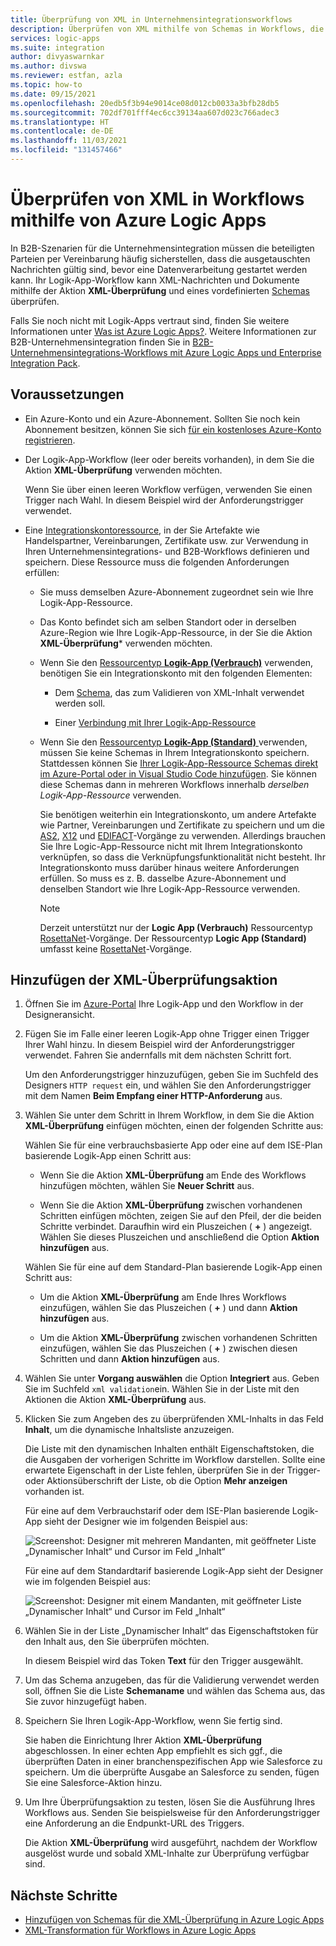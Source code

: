 ```yaml
---
title: Überprüfung von XML in Unternehmensintegrationsworkflows
description: Überprüfen von XML mithilfe von Schemas in Workflows, die Azure Logic Apps und das Enterprise Integration Pack nutzen.
services: logic-apps
ms.suite: integration
author: divyaswarnkar
ms.author: divswa
ms.reviewer: estfan, azla
ms.topic: how-to
ms.date: 09/15/2021
ms.openlocfilehash: 20edb5f3b94e9014ce08d012cb0033a3bfb28db5
ms.sourcegitcommit: 702df701fff4ec6cc39134aa607d023c766adec3
ms.translationtype: HT
ms.contentlocale: de-DE
ms.lasthandoff: 11/03/2021
ms.locfileid: "131457466"
---
```

# <a name="validate-xml-in-workflows-with-azure-logic-apps"></a>Überprüfen von XML in Workflows mithilfe von Azure Logic Apps

In B2B-Szenarien für die Unternehmensintegration müssen die beteiligten Parteien per Vereinbarung häufig sicherstellen, dass die ausgetauschten Nachrichten gültig sind, bevor eine Datenverarbeitung gestartet werden kann. Ihr Logik-App-Workflow kann XML-Nachrichten und Dokumente mithilfe der Aktion **XML-Überprüfung** und eines vordefinierten [Schemas](logic-apps-enterprise-integration-schemas.md) überprüfen.

Falls Sie noch nicht mit Logik-Apps vertraut sind, finden Sie weitere Informationen unter [Was ist Azure Logic Apps?](logic-apps-overview.md). Weitere Informationen zur B2B-Unternehmensintegration finden Sie in [B2B-Unternehmensintegrations-Workflows mit Azure Logic Apps und Enterprise Integration Pack](logic-apps-enterprise-integration-overview.md).

## <a name="prerequisites"></a>Voraussetzungen

* Ein Azure-Konto und ein Azure-Abonnement. Sollten Sie noch kein Abonnement besitzen, können Sie sich [für ein kostenloses Azure-Konto registrieren](https://azure.microsoft.com/free/?WT.mc_id=A261C142F).

* Der Logik-App-Workflow (leer oder bereits vorhanden), in dem Sie die Aktion **XML-Überprüfung** verwenden möchten.

  Wenn Sie über einen leeren Workflow verfügen, verwenden Sie einen Trigger nach Wahl. In diesem Beispiel wird der Anforderungstrigger verwendet.

* Eine [Integrationskontoressource](logic-apps-enterprise-integration-create-integration-account.md), in der Sie Artefakte wie Handelspartner, Vereinbarungen, Zertifikate usw. zur Verwendung in Ihren Unternehmensintegrations- und B2B-Workflows definieren und speichern. Diese Ressource muss die folgenden Anforderungen erfüllen:

  * Sie muss demselben Azure-Abonnement zugeordnet sein wie Ihre Logik-App-Ressource.

  * Das Konto befindet sich am selben Standort oder in derselben Azure-Region wie Ihre Logik-App-Ressource, in der Sie die Aktion **XML-Überprüfung*** verwenden möchten.

  * Wenn Sie den [Ressourcentyp **Logik-App (Verbrauch)**](logic-apps-overview.md#resource-type-and-host-environment-differences) verwenden, benötigen Sie ein Integrationskonto mit den folgenden Elementen:

    * Dem [Schema](logic-apps-enterprise-integration-schemas.md), das zum Validieren von XML-Inhalt verwendet werden soll.

    * Einer [Verbindung mit Ihrer Logik-App-Ressource](logic-apps-enterprise-integration-create-integration-account.md#link-account)

  * Wenn Sie den [Ressourcentyp **Logik-App (Standard)** ](logic-apps-overview.md#resource-type-and-host-environment-differences) verwenden, müssen Sie keine Schemas in Ihrem Integrationskonto speichern. Stattdessen können Sie [Ihrer Logik-App-Ressource Schemas direkt im Azure-Portal oder in Visual Studio Code hinzufügen](logic-apps-enterprise-integration-schemas.md). Sie können diese Schemas dann in mehreren Workflows innerhalb *derselben Logik-App-Ressource* verwenden.

    Sie benötigen weiterhin ein Integrationskonto, um andere Artefakte wie Partner, Vereinbarungen und Zertifikate zu speichern und um die [AS2](logic-apps-enterprise-integration-as2.md), [X12](logic-apps-enterprise-integration-x12.md) und [EDIFACT](logic-apps-enterprise-integration-edifact.md)-Vorgänge zu verwenden. Allerdings brauchen Sie Ihre Logic-App-Ressource nicht mit Ihrem Integrationskonto verknüpfen, so dass die Verknüpfungsfunktionalität nicht besteht. Ihr Integrationskonto muss darüber hinaus weitere Anforderungen erfüllen. So muss es z. B. dasselbe Azure-Abonnement und denselben Standort wie Ihre Logik-App-Ressource verwenden.

    > [!NOTE]
    > Derzeit unterstützt nur der **Logic App (Verbrauch)** Ressourcentyp [RosettaNet](logic-apps-enterprise-integration-rosettanet.md)-Vorgänge. Der Ressourcentyp **Logic App (Standard)** umfasst keine [RosettaNet](logic-apps-enterprise-integration-rosettanet.md)-Vorgänge.

## <a name="add-xml-validation-action"></a>Hinzufügen der XML-Überprüfungsaktion

1. Öffnen Sie im [Azure-Portal](https://portal.azure.com) Ihre Logik-App und den Workflow in der Designeransicht.

1. Fügen Sie im Falle einer leeren Logik-App ohne Trigger einen Trigger Ihrer Wahl hinzu. In diesem Beispiel wird der Anforderungstrigger verwendet. Fahren Sie andernfalls mit dem nächsten Schritt fort.

   Um den Anforderungstrigger hinzuzufügen, geben Sie im Suchfeld des Designers `HTTP request` ein, und wählen Sie den Anforderungstrigger mit dem Namen **Beim Empfang einer HTTP-Anforderung** aus.

1. Wählen Sie unter dem Schritt in Ihrem Workflow, in dem Sie die Aktion **XML-Überprüfung** einfügen möchten, einen der folgenden Schritte aus:

   Wählen Sie für eine verbrauchsbasierte App oder eine auf dem ISE-Plan basierende Logik-App einen Schritt aus:

   * Wenn Sie die Aktion **XML-Überprüfung** am Ende des Workflows hinzufügen möchten, wählen Sie **Neuer Schritt** aus.

   * Wenn Sie die Aktion **XML-Überprüfung** zwischen vorhandenen Schritten einfügen möchten, zeigen Sie auf den Pfeil, der die beiden Schritte verbindet. Daraufhin wird ein Pluszeichen ( **+** ) angezeigt. Wählen Sie dieses Pluszeichen und anschließend die Option **Aktion hinzufügen** aus.

   Wählen Sie für eine auf dem Standard-Plan basierende Logik-App einen Schritt aus:

   * Um die Aktion **XML-Überprüfung** am Ende Ihres Workflows einzufügen, wählen Sie das Pluszeichen ( **+** ) und dann **Aktion hinzufügen** aus.

   * Um die Aktion **XML-Überprüfung** zwischen vorhandenen Schritten einzufügen, wählen Sie das Pluszeichen ( **+** ) zwischen diesen Schritten und dann **Aktion hinzufügen** aus.

1. Wählen Sie unter **Vorgang auswählen** die Option **Integriert** aus. Geben Sie im Suchfeld `xml validation`ein. Wählen Sie in der Liste mit den Aktionen die Aktion **XML-Überprüfung** aus.

1. Klicken Sie zum Angeben des zu überprüfenden XML-Inhalts in das Feld **Inhalt**, um die dynamische Inhaltsliste anzuzeigen.

   Die Liste mit den dynamischen Inhalten enthält Eigenschaftstoken, die die Ausgaben der vorherigen Schritte im Workflow darstellen. Sollte eine erwartete Eigenschaft in der Liste fehlen, überprüfen Sie in der Trigger- oder Aktionsüberschrift der Liste, ob die Option **Mehr anzeigen** vorhanden ist.

   Für eine auf dem Verbrauchstarif oder dem ISE-Plan basierende Logik-App sieht der Designer wie im folgenden Beispiel aus:

   ![Screenshot: Designer mit mehreren Mandanten, mit geöffneter Liste „Dynamischer Inhalt“ und Cursor im Feld „Inhalt“](./media/logic-apps-enterprise-integration-xml-validation/open-dynamic-content-list-multi-tenant.png)

   Für eine auf dem Standardtarif basierende Logik-App sieht der Designer wie im folgenden Beispiel aus:

   ![Screenshot: Designer mit einem Mandanten, mit geöffneter Liste „Dynamischer Inhalt“ und Cursor im Feld „Inhalt“](./media/logic-apps-enterprise-integration-xml-validation/open-dynamic-content-list-single-tenant.png)

1. Wählen Sie in der Liste „Dynamischer Inhalt“ das Eigenschaftstoken für den Inhalt aus, den Sie überprüfen möchten.

   In diesem Beispiel wird das Token **Text** für den Trigger ausgewählt.

1. Um das Schema anzugeben, das für die Validierung verwendet werden soll, öffnen Sie die Liste **Schemaname** und wählen das Schema aus, das Sie zuvor hinzugefügt haben.

1. Speichern Sie Ihren Logik-App-Workflow, wenn Sie fertig sind.

   Sie haben die Einrichtung Ihrer Aktion **XML-Überprüfung** abgeschlossen. In einer echten App empfiehlt es sich ggf., die überprüften Daten in einer branchenspezifischen App wie Salesforce zu speichern. Um die überprüfte Ausgabe an Salesforce zu senden, fügen Sie eine Salesforce-Aktion hinzu.

1. Um Ihre Überprüfungsaktion zu testen, lösen Sie die Ausführung Ihres Workflows aus. Senden Sie beispielsweise für den Anforderungstrigger eine Anforderung an die Endpunkt-URL des Triggers.

   Die Aktion **XML-Überprüfung** wird ausgeführt, nachdem der Workflow ausgelöst wurde und sobald XML-Inhalte zur Überprüfung verfügbar sind.

## <a name="next-steps"></a>Nächste Schritte

* [Hinzufügen von Schemas für die XML-Überprüfung in Azure Logic Apps](logic-apps-enterprise-integration-schemas.md)
* [XML-Transformation für Workflows in Azure Logic Apps](logic-apps-enterprise-integration-transform.md)
